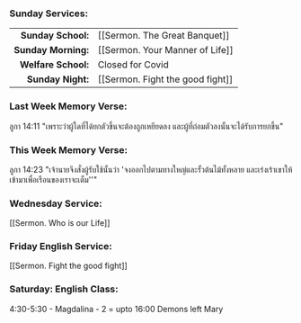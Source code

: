 ### Sunday Services:
|                     |                                  |
| -------------------:|:-------------------------------- |
|  **Sunday School:** | [[Sermon. The Great Banquet]]    |
| **Sunday Morning:** | [[Sermon. Your Manner of Life]]  |
| **Welfare School:** | Closed for Covid                 |
|   **Sunday Night:** | [[Sermon. Fight the good fight]] |
### Last Week Memory Verse:
ลูกา 14:11 "เพราะว่าผู้ใดที่ได้ยกตัวขึ้นจะต้องถูกเหยียดลง และผู้ที่ถ่อมตัวลงนั้นจะได้รับการยกขึ้น"
### This Week Memory Verse:
ลูกา 14:23 "เจ้านายจึงสั่งผู้รับใช้นั้นว่า 'จงออกไปตามทางใหญ่และรั้วต้นไม้ทั้งหลาย และเร่งเร้าเขาให้เข้ามาเพื่อเรือนของเราจะเต็ม''"
### Wednesday Service:
[[Sermon. Who is our Life]]
### Friday English Service:
[[Sermon. Fight the good fight]]
### Saturday: English Class:
4:30-5:30 - Magdalina - 2 = upto 16:00 Demons left Mary
